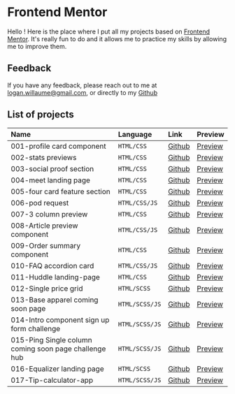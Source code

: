 # Frontend Mentor

Hello ! Here is the place where I put all my projects based on [Frontend Mentor](https://www.frontendmentor.io). It's really fun to do and it allows me to practice my skills by allowing me to improve them.
## Feedback

If you have any feedback, please reach out to me at logan.willaume@gmail.com, or directly to my [Github](https://github.com/LoganWillaumez)


## List of projects


| Name | Language     | Link      |Preview      |
| :-------- | :------- |  :---------|:--------     |
| 001-profile card component  | `HTML/CSS` |[Github](https://github.com/LoganWillaumez-FrontendMentor/001-profile-card-component)|[Preview](https://loganwillaumez-frontendmentor.github.io/001-profile-card-component/)|
| 002-stats previews  | `HTML/CSS`  |[Github](https://github.com/LoganWillaumez-FrontendMentor/002-stats-previews)|[Preview](https://loganwillaumez-frontendmentor.github.io/002-stats-previews/)|
| 003-social proof section | `HTML/CSS` |[Github](https://github.com/LoganWillaumez-FrontendMentor/003-social-proof-section)|[Preview](https://loganwillaumez-frontendmentor.github.io/003-social-proof-section/)|
| 004-meet landing page  | `HTML/CSS`  |[Github](https://github.com/LoganWillaumez-FrontendMentor/004-meet-landing-page)|[Preview](https://loganwillaumez-frontendmentor.github.io/004-meet-landing-page/)|
| 005-four card feature section | `HTML/CSS`  |[Github](https://github.com/LoganWillaumez-FrontendMentor/005-four-card-feature-section)|[Preview](https://loganwillaumez-frontendmentor.github.io/005-four-card-feature-section/)|
| 006-pod request | `HTML/CSS/JS`  |[Github](https://github.com/LoganWillaumez-FrontendMentor/006-pod-request)|[Preview](https://loganwillaumez-frontendmentor.github.io/006-pod-request/)|
| 007-3 column preview  | `HTML/CSS`  |[Github](https://github.com/LoganWillaumez-FrontendMentor/007-3-column-preview)|[Preview](https://loganwillaumez-frontendmentor.github.io/007-3-column-preview/)|
| 008-Article preview component  | `HTML/CSS/JS`  |[Github](https://github.com/LoganWillaumez-FrontendMentor/008-Article-preview-component)|[Preview](https://loganwillaumez-frontendmentor.github.io/008-Article-preview-component/)|
| 009-Order summary component | `HTML/CSS`  |[Github](https://github.com/LoganWillaumez-FrontendMentor/009-Order-summary-component)|[Preview](https://loganwillaumez-frontendmentor.github.io/009-Order-summary-component/)|     
| 010-FAQ accordion card | `HTML/CSS/JS`  |[Github](https://github.com/LoganWillaumez-FrontendMentor/010-FAQ-accordion-card)|[Preview](https://loganwillaumez-frontendmentor.github.io/010-FAQ-accordion-card/)|
| 011-Huddle landing-page | `HTML/CSS`  |[Github](https://github.com/LoganWillaumez-FrontendMentor/011-Huddle-landing-page)|[Preview](https://loganwillaumez-frontendmentor.github.io/011-Huddle-landing-page/)|
| 012-Single price grid | `HTML/SCSS` |[Github](https://github.com/LoganWillaumez-FrontendMentor/012-Single-price-grid)|[Preview](https://loganwillaumez-frontendmentor.github.io/012-Single-price-grid/)|
| 013-Base apparel coming soon page | `HTML/SCSS/JS`  |[Github](https://github.com/LoganWillaumez-FrontendMentor/013-Base-apparel-coming-soon-page)|[Preview](https://loganwillaumez-frontendmentor.github.io/013-Base-apparel-coming-soon-page/)|
| 014-Intro component sign up form challenge  | `HTML/SCSS/JS`  |[Github](https://github.com/LoganWillaumez-FrontendMentor/014-Intro-component-sign-up-form-challenge)|[Preview](https://loganwillaumez-frontendmentor.github.io/014-Intro-component-sign-up-form-challenge/)|
| 015-Ping Single column coming soon page challenge hub | `HTML/SCSS/JS` |[Github](https://github.com/LoganWillaumez-FrontendMentor/015-Ping-Single-column-coming-soon-page-challenge-hub)|[Preview](https://loganwillaumez-frontendmentor.github.io/015-Ping-Single-column-coming-soon-page-challenge-hub/)|
| 016-Equalizer landing page | `HTML/SCSS`  |[Github](https://github.com/LoganWillaumez-FrontendMentor/016-Equalizer-landing-page)|[Preview](https://loganwillaumez-frontendmentor.github.io/016-Equalizer-landing-page/)|
| 017-Tip-calculator-app | `HTML/SCSS/JS`  |[Github](https://github.com/LoganWillaumez-FrontendMentor/017-Tip-calculator-app)|[Preview](https://loganwillaumez-frontendmentor.github.io/017-Tip-calculator-app/)|

